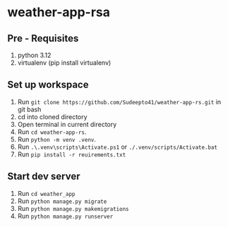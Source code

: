 # weather-app-rsa

## Pre - Requisites
1. python 3.12
2. virtualenv (pip install virtualenv)

## Set up workspace
1. Run `git clone https://github.com/Sudeepto41/weather-app-rs.git` in git bash
2. cd into cloned directory
3. Open terminal in current directory
4. Run `cd weather-app-rs`.
5. Run `python -m venv .venv`.
6. Run `.\.venv\scripts\Activate.ps1` or `./.venv/scripts/Activate.bat`
7. Run `pip install -r reuirements.txt`

## Start dev server
1. Run `cd weather_app`
2. Run `python manage.py migrate`
3. Run `python manage.py makemigrations`
4. Run `python manage.py runserver`